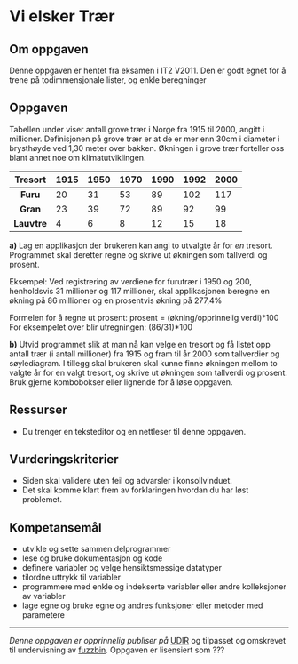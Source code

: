 # Vi elsker Trær

## Om oppgaven

Denne oppgaven er hentet fra eksamen i IT2 V2011. Den er godt egnet for å trene på todimmensjonale lister, og enkle beregninger

## Oppgaven

Tabellen under viser antall grove trær i Norge fra 1915 til 2000, angitt i millioner. Definisjonen på grove trær er at de er mer enn 30cm i diameter i brysthøyde ved 1,30 meter over bakken. Økningen i grove trær forteller oss blant annet noe om klimatutviklingen.

|   Tresort   | 1915 | 1950 | 1970 | 1990 | 1992 | 2000 |
|:-----------:|------|------|------|------|------|------|
| **Furu**    | 20   | 31   | 53   | 89   | 102  | 117  |
| **Gran**    | 23   | 39   | 72   | 89   | 92   | 99   |
| **Lauvtre** | 4    | 6    | 8    | 12   | 15   | 18   |

**a)** Lag en applikasjon der brukeren kan angi to utvalgte år for *en* tresort. Programmet skal deretter regne og skrive ut økningen som tallverdi og prosent.

Eksempel: Ved registrering av verdiene for furutrær i 1950 og 200, henholdsvis 31 millioner og 117 millioner, skal applikasjonen beregne en økning på 86 millioner og en prosentvis økning på 277,4%

Formelen for å regne ut prosent: prosent = (økning/opprinnelig verdi)*100
For eksempelet over blir utregningen: (86/31)*100

**b)** Utvid programmet slik at man nå kan velge en tresort og få listet opp antall trær (i antall  millioner) fra 1915 og fram til år 2000 som tallverdier og søylediagram. I tillegg skal brukeren skal kunne finne økningen mellom to valgte år for en valgt tresort, og skrive ut økningen som tallverdi og prosent. Bruk gjerne kombobokser eller lignende for å løse oppgaven.

## Ressurser

* Du trenger en teksteditor og en nettleser til denne oppgaven.

## Vurderingskriterier

* Siden skal validere uten feil og advarsler i konsollvinduet.
* Det skal komme klart frem av forklaringen hvordan du har løst problemet.

## Kompetansemål

* utvikle og sette sammen delprogrammer
* lese og bruke dokumentasjon og kode
* definere variabler og velge hensiktsmessige datatyper
* tilordne uttrykk til variabler
* programmere med enkle og indekserte variabler eller andre kolleksjoner av variabler
* lage egne og bruke egne og andres funksjoner eller metoder med parametere

---

_Denne oppgaven er opprinnelig publiser på_ [UDIR](https://dok.udir.no/EksamensOppgaver.aspx?proveType=EV) og tilpasset og omskrevet til undervisning av [fuzzbin](https://github.com/fuzzbin). Oppgaven er lisensiert som ???
